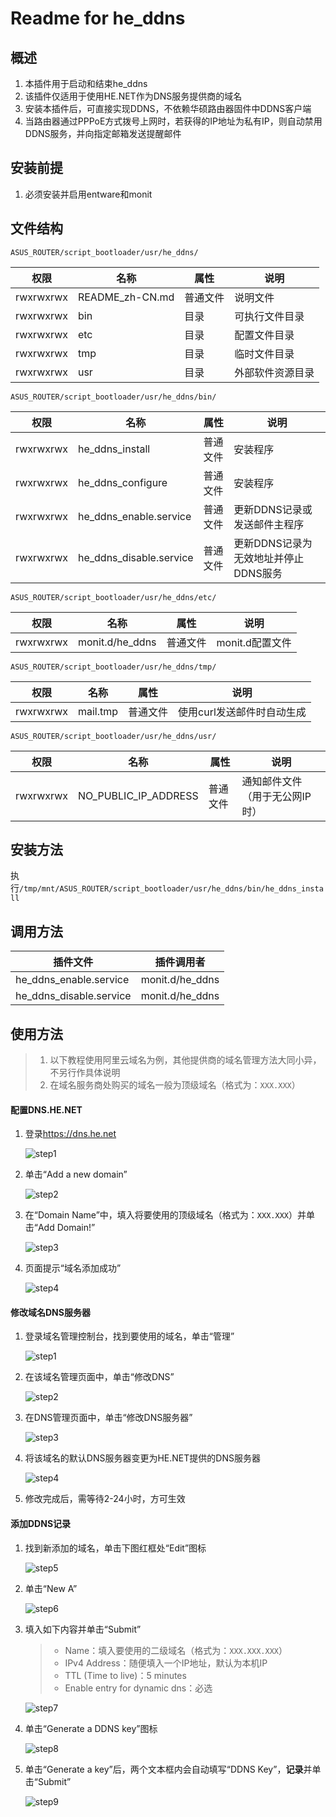 # Readme for he_ddns

## 概述

1. 本插件用于启动和结束he_ddns
2. 该插件仅适用于使用HE.NET作为DNS服务提供商的域名
3. 安装本插件后，可直接实现DDNS，不依赖华硕路由器固件中DDNS客户端
4. 当路由器通过PPPoE方式拨号上网时，若获得的IP地址为私有IP，则自动禁用DDNS服务，并向指定邮箱发送提醒邮件

## 安装前提

1. 必须安装并启用entware和monit

## 文件结构

`ASUS_ROUTER/script_bootloader/usr/he_ddns/`

| 权限      | 名称      | 属性     | 说明             |
| --------- | --------- | -------- | ---------------- |
| rwxrwxrwx | README_zh-CN.md | 普通文件 | 说明文件         |
| rwxrwxrwx | bin       | 目录     | 可执行文件目录   |
| rwxrwxrwx | etc       | 目录     | 配置文件目录     |
| rwxrwxrwx | tmp       | 目录     | 临时文件目录     |
| rwxrwxrwx | usr       | 目录     | 外部软件资源目录 |

`ASUS_ROUTER/script_bootloader/usr/he_ddns/bin/`

| 权限      | 名称                    | 属性     | 说明                                 |
| --------- | ----------------------- | -------- | ------------------------------------ |
| rwxrwxrwx | he_ddns_install         | 普通文件 | 安装程序                             |
| rwxrwxrwx | he_ddns_configure       | 普通文件 | 安装程序                             |
| rwxrwxrwx | he_ddns_enable.service  | 普通文件 | 更新DDNS记录或发送邮件主程序         |
| rwxrwxrwx | he_ddns_disable.service | 普通文件 | 更新DDNS记录为无效地址并停止DDNS服务 |

`ASUS_ROUTER/script_bootloader/usr/he_ddns/etc/`

| 权限      | 名称            | 属性     | 说明            |
| --------- | --------------- | -------- | --------------- |
| rwxrwxrwx | monit.d/he_ddns | 普通文件 | monit.d配置文件 |

`ASUS_ROUTER/script_bootloader/usr/he_ddns/tmp/`

| 权限      | 名称     | 属性     | 说明                       |
| --------- | -------- | -------- | -------------------------- |
| rwxrwxrwx | mail.tmp | 普通文件 | 使用curl发送邮件时自动生成 |

`ASUS_ROUTER/script_bootloader/usr/he_ddns/usr/`

| 权限      | 名称                 | 属性     | 说明                           |
| --------- | -------------------- | -------- | ------------------------------ |
| rwxrwxrwx | NO_PUBLIC_IP_ADDRESS | 普通文件 | 通知邮件文件（用于无公网IP时） |

## 安装方法

执行`/tmp/mnt/ASUS_ROUTER/script_bootloader/usr/he_ddns/bin/he_ddns_install`

## 调用方法

| 插件文件                | 插件调用者      |
| ----------------------- | --------------- |
| he_ddns_enable.service  | monit.d/he_ddns |
| he_ddns_disable.service | monit.d/he_ddns |

## 使用方法

> 1. 以下教程使用阿里云域名为例，其他提供商的域名管理方法大同小异，不另行作具体说明
> 2. 在域名服务商处购买的域名一般为顶级域名（格式为：`XXX.XXX`）

#### 配置DNS.HE.NET

1. 登录<https://dns.he.net>

   ![step1](./Documents_Assets/he_ddns/dns_he_net_configuration/step1.png)

2. 单击“Add a new domain”

   ![step2](./Documents_Assets/he_ddns/dns_he_net_configuration/step2.png)

3. 在“Domain Name”中，填入将要使用的顶级域名（格式为：`XXX.XXX`）并单击“Add Domain!”

   ![step3](./Documents_Assets/he_ddns/dns_he_net_configuration/step3.png)

4. 页面提示“域名添加成功”

   ![step4](./Documents_Assets/he_ddns/dns_he_net_configuration/step4.png)

#### 修改域名DNS服务器

1. 登录域名管理控制台，找到要使用的域名，单击“管理”

   ![step1](./Documents_Assets/he_ddns/domain_configuration/step1.png)

2. 在该域名管理页面中，单击“修改DNS”

   ![step2](./Documents_Assets/he_ddns/domain_configuration/step2.png)

3. 在DNS管理页面中，单击“修改DNS服务器”

   ![step3](./Documents_Assets/he_ddns/domain_configuration/step3.png)

4. 将该域名的默认DNS服务器变更为HE.NET提供的DNS服务器

   ![step4](./Documents_Assets/he_ddns/domain_configuration/step4.png)

5. 修改完成后，需等待2-24小时，方可生效

#### 添加DDNS记录

1. 找到新添加的域名，单击下图红框处“Edit”图标

   ![step5](./Documents_Assets/he_ddns/dns_he_net_configuration/step5.png)

2. 单击“New A”

   ![step6](./Documents_Assets/he_ddns/dns_he_net_configuration/step6.png)

3. 填入如下内容并单击“Submit”

   > - Name：填入要使用的二级域名（格式为：`XXX.XXX.XXX`）
   > - IPv4 Address：随便填入一个IP地址，默认为本机IP
   > - TTL (Time to live)：5 minutes
   > - Enable entry for dynamic dns：必选

   ![step7](./Documents_Assets/he_ddns/dns_he_net_configuration/step7.png)

4. 单击“Generate a DDNS key”图标

   ![step8](./Documents_Assets/he_ddns/dns_he_net_configuration/step8.png)

5. 单击“Generate a key”后，两个文本框内会自动填写“DDNS Key”，**记录**并单击“Submit”

   ![step9](./Documents_Assets/he_ddns/dns_he_net_configuration/step9.png)